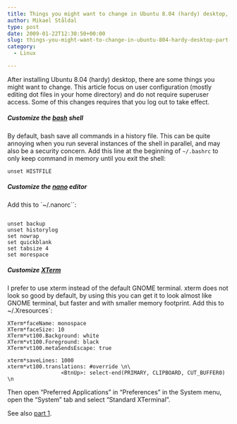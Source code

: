 ```yaml
---
title: Things you might want to change in Ubuntu 8.04 (hardy) desktop, part 2
author: Mikael Ståldal
type: post
date: 2009-01-22T12:30:50+00:00
slug: things-you-might-want-to-change-in-ubuntu-804-hardy-desktop-part-2
category:
  - Linux

---
```

After installing Ubuntu 8.04 (hardy) desktop, there are some things you might want to change. This article focus on user configuration (mostly editing dot files in your home directory) and do not require superuser access. Some of this changes requires that you log out to take effect.

##### Customize the [bash][1] shell

By default, bash save all commands in a history file. This can be quite annoying when you run several instances of the shell in parallel, and may also be a security concern. Add this line at the beginning of `~/.bashrc` to only keep command in memory until you exit the shell:

```
unset HISTFILE

```

##### Customize the [nano][2] editor

Add this to `~/.nanorc``:
```

unset backup
unset historylog
set nowrap
set quickblank
set tabsize 4
set morespace

```
##### Customize [XTerm](http://en.wikipedia.org/wiki/Xterm)
I prefer to use xterm instead of the default GNOME terminal. xterm does not look so good by default, by using this you can get it to look almost like GNOME terminal, but faster and with smaller memory footprint. Add this to` `~/.Xresources`:

```
XTerm*faceName: monospace
XTerm*faceSize: 10
XTerm*vt100.Background: white
XTerm*vt100.Foreground: black
XTerm*vt100.metaSendsEscape: true

xterm*saveLines: 1000
xterm*vt100.translations: #override \n\
                 <BtnUp>: select-end(PRIMARY, CLIPBOARD, CUT_BUFFER0) \n

```

Then open &#8220;Preferred Applications&#8221; in &#8220;Preferences&#8221; in the System menu, open the &#8220;System&#8221; tab and select &#8220;Standard XTerminal&#8221;.

See also [part 1][3].

 [1]: http://en.wikipedia.org/wiki/Bash
 [2]: http://www.nano-editor.org/
 [3]: http://www.staldal.nu/tech/2009/01/16/things-you-might-want-to-change-in-ubuntu-804-hardy-desktop-part-1/